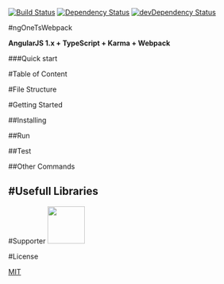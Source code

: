 [![Build Status](https://travis-ci.org/w3tecch/ng1-ts-boilerplate.svg?branch=master)](https://travis-ci.org/hw3tecch/ng1-ts-boilerplate)
[![Dependency Status](https://david-dm.org/w3tecch/ng1-ts-boilerplate.svg)](https://david-dm.org/w3tecch/ng1-ts-boilerplate)
[![devDependency Status](https://david-dm.org/w3tecch/ng1-ts-boilerplate/dev-status.svg)](https://david-dm.org/w3tecch/ng1-ts-boilerplate#info=devDependencies)

#ngOneTsWebpack

**AngularJS 1.x + TypeScript + Karma + Webpack**

###Quick start

#Table of Content

#File Structure

#Getting Started

##Installing

##Run

##Test

##Other Commands

#Usefull Libraries
-

#Supporter
<a href="https://www.browserstack.com"><img src="https://cdn.rawgit.com/w3tecch/ng1-ts-boilerplate/browserstack/supporters/browserStack.svg" height="75" /></a>

#License

[MIT](/LICENSE)
